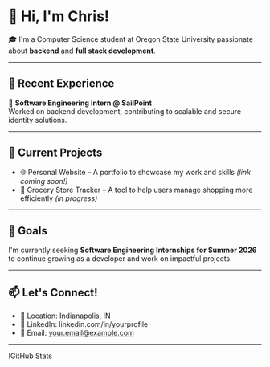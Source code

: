 # 👋 Hi, I'm Chris!

🎓 I'm a Computer Science student at Oregon State University passionate about **backend** and **full stack development**.

---

## 💼 Recent Experience

🔧 **Software Engineering Intern @ SailPoint**  
Worked on backend development, contributing to scalable and secure identity solutions.

---

## 🚀 Current Projects

- 🌐 Personal Website – A portfolio to showcase my work and skills *(link coming soon!)*
- 🛒 Grocery Store Tracker – A tool to help users manage shopping more efficiently *(in progress)*

---

## 🎯 Goals

I'm currently seeking **Software Engineering Internships for Summer 2026** to continue growing as a developer and work on impactful projects.

---

## 📫 Let's Connect!

- 📍 Location: Indianapolis, IN
- 💼 LinkedIn: linkedin.com/in/yourprofile
- 📧 Email: your.email@example.com

---

!GitHub Stats


<!--
**chrisbuild124/chrisbuild124** is a ✨ _special_ ✨ repository because its `README.md` (this file) appears on your GitHub profile.

Here are some ideas to get you started:

- 🔭 I’m currently working on ...
- 🌱 I’m currently learning ...
- 👯 I’m looking to collaborate on ...
- 🤔 I’m looking for help with ...
- 💬 Ask me about ...
- 📫 How to reach me: ...
- 😄 Pronouns: ...
- ⚡ Fun fact: ...
-->
